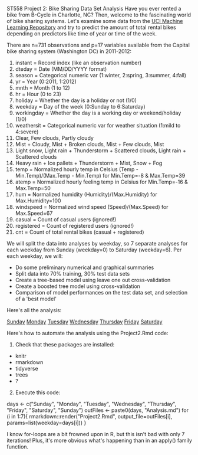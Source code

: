 ST558 Project 2: Bike Sharing Data Set Analysis
Have you ever rented a bike from B-Cycle in Charlotte, NC? Then, welcome to the fascinating world of bike sharing systems. Let's examine some data from  the [UCI Machine Learning Repository](https://archive.ics.uci.edu/ml/datasets/Bike+Sharing+Dataset) and try to predict the amount of total rental bikes depending on predictors like time of year or time of the week.

There are n=731 observations and p=17 variables available from the Capital bike sharing system (Washington DC) in 2011-2012:

1. instant = Record index (like an observation number)
2. dteday = Date (MM/DD/YYYY format)
3. season = Categorical numeric var (1:winter, 2:spring, 3:summer, 4:fall)
4. yr = Year (0:2011, 1:2012)
5. mnth = Month (1 to 12)
6. hr = Hour (0 to 23)
7. holiday = Whether the day is a holiday or not (1/0)
8. weekday = Day of the week (0:Sunday to 6:Saturday)
9. workingday = Whether the day is a working day or weekend/holiday (1/0)
10. weathersit = Categorical numeric var for weather situation (1:mild to 4:severe)
  1. Clear, Few clouds, Partly cloudy
  2. Mist + Cloudy, Mist + Broken clouds, Mist + Few clouds, Mist
  3. Light snow, Light rain + Thunderstorm + Scattered clouds, Light rain + Scattered clouds
  4. Heavy rain + Ice pallets + Thunderstorm + Mist, Snow + Fog
11. temp = Normalized hourly temp in Celsius (Temp - Min.Temp)/(Max.Temp - Min.Temp) for Min.Temp=-8 & Max.Temp=39
12. atemp = Normalized hourly feeling temp in Celsius for Min.Temp=-16 & Max.Temp=50
13. hum = Normalized humidity (Humidity)/(Max.Humidity) for Max.Humidity=100
14. windspeed = Normalized wind speed (Speed)/(Max.Speed) for Max.Speed=67
15. casual = Count of casual users (ignored!)
16. registered = Count of registered users (ignored!)
17. cnt = Count of total rental bikes (casual + registered)


We will split the data into analyses by weekday, so 7 separate analyses for each weekday from Sunday (weekday=0) to Saturday (weekday=6). Per each weekday, we will:

* Do some preliminary numerical and graphical summaries
* Split data into 70% training, 30% test data sets
* Create a tree-based model using leave one out cross-validation
* Create a boosted tree model using cross-validation
* Comparison of model performances on the test data set, and selection of a 'best model'


Here's all the analysis:

[Sunday]()
[Monday]()
[Tuesday]()
[Wednesday]()
[Thursday]()
[Friday]()
[Saturday]()


Here's how to automate the analysis using the Project2.Rmd code:
1. Check that these packages are installed: 

- knitr
- rmarkdown
- tidyverse
- trees
- ?

2. Execute this code:

days <- c("Sunday", "Monday", "Tuesday", "Wednesday", "Thursday", "Friday", "Saturday", "Sunday")
outFiles <- paste0(days, "Analysis.md")
for (i in 1:7){
    rmarkdown::render("Project2.Rmd", output_file=outFiles[i], params=list(weekday=days[i]))
}

I know for-loops are a bit frowned upon in R, but this isn't bad with only 7 iterations! Plus, it's more obvious what's happening than in an apply() family function.